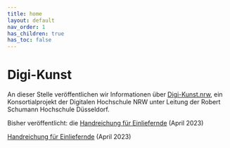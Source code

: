 ```yaml
---
title: home
layout: default
nav_order: 1
has_children: true
has_toc: false
---
```


# Digi-Kunst 

An dieser Stelle veröffentlichen wir Informationen über [Digi-Kunst.nrw](https://www.rsh-duesseldorf.de/musikhochschule/wir-ueber-uns/digi-kunstnrw/), ein Konsortialprojekt der Digitalen Hochschule NRW unter Leitung der Robert Schumann Hochschule Düsseldorf.  

Bisher veröffentlicht: die [Handreichung für Einliefernde](https://digi-kunst.github.io/Handreichung/) (April 2023)

[Handreichung für Einliefernde](./docs/Handreichung) (April 2023)
